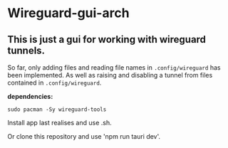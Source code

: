 # Wireguard-gui-arch

## This is just a gui for working with wireguard tunnels.

So far, only adding files and reading file names in `.config/wireguard` has been implemented.
As well as raising and disabling a tunnel from files contained in `.config/wireguard`.


**dependencies:**
```
sudo pacman -Sy wireguard-tools
```

Install app last realises and use .sh.

Or clone this repository and use 'npm run tauri dev'.